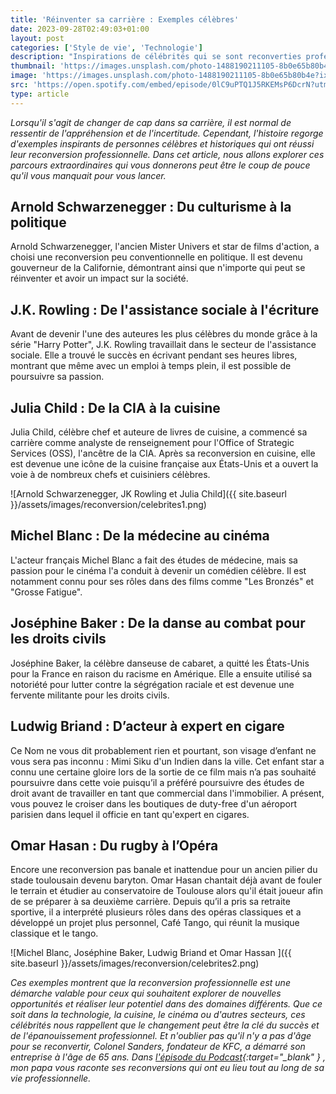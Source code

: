 ```yaml
---
title: 'Réinventer sa carrière : Exemples célèbres'
date: 2023-09-28T02:49:03+01:00
layout: post
categories: ['Style de vie', 'Technologie']
description: "Inspirations de célébrités qui se sont reconverties professionnellement au cours de leur vie."
thumbnail: 'https://images.unsplash.com/photo-1488190211105-8b0e65b80b4e?ixlib=rb-4.0.3&ixid=M3wxMjA3fDB8MHxwaG90by1wYWdlfHx8fGVufDB8fHx8fA%3D%3D&auto=format&fit=crop&w=2940&q=80'
image: 'https://images.unsplash.com/photo-1488190211105-8b0e65b80b4e?ixlib=rb-4.0.3&ixid=M3wxMjA3fDB8MHxwaG90by1wYWdlfHx8fGVufDB8fHx8fA%3D%3D&auto=format&fit=crop&w=2940&q=80'
src: 'https://open.spotify.com/embed/episode/0lC9uPTQ1J5RKEMsP6DcrN?utm_source=generator'
type: article
---
```


_Lorsqu'il s'agit de changer de cap dans sa carrière, il est normal de ressentir de l'appréhension et de l'incertitude. Cependant, l'histoire regorge d'exemples inspirants de personnes célèbres et historiques qui ont réussi leur reconversion professionnelle. Dans cet article, nous allons explorer ces parcours extraordinaires qui vous donnerons peut être le coup de pouce qu'il vous manquait pour vous lancer._

## Arnold Schwarzenegger : Du culturisme à la politique

Arnold Schwarzenegger, l'ancien Mister Univers et star de films d'action, a choisi une reconversion peu conventionnelle en politique. Il est devenu gouverneur de la Californie, démontrant ainsi que n'importe qui peut se réinventer et avoir un impact sur la société.

## J.K. Rowling : De l'assistance sociale à l'écriture

Avant de devenir l'une des auteures les plus célèbres du monde grâce à la série "Harry Potter", J.K. Rowling travaillait dans le secteur de l'assistance sociale. Elle a trouvé le succès en écrivant pendant ses heures libres, montrant que même avec un emploi à temps plein, il est possible de poursuivre sa passion.

## Julia Child : De la CIA à la cuisine

Julia Child, célèbre chef et auteure de livres de cuisine, a commencé sa carrière comme analyste de renseignement pour l'Office of Strategic Services (OSS), l'ancêtre de la CIA. Après sa reconversion en cuisine, elle est devenue une icône de la cuisine française aux États-Unis et a ouvert la voie à de nombreux chefs et cuisiniers célèbres.

![Arnold Schwarzenegger, JK Rowling et Julia Child]({{ site.baseurl }}/assets/images/reconversion/celebrites1.png)

##  Michel Blanc : De la médecine au cinéma

L'acteur français Michel Blanc a fait des études de médecine, mais sa passion pour le cinéma l'a conduit à devenir un comédien célèbre. Il est notamment connu pour ses rôles dans des films comme "Les Bronzés" et "Grosse Fatigue".

## Joséphine Baker : De la danse au combat pour les droits civils

Joséphine Baker, la célèbre danseuse de cabaret, a quitté les États-Unis pour la France en raison du racisme en Amérique. Elle a ensuite utilisé sa notoriété pour lutter contre la ségrégation raciale et est devenue une fervente militante pour les droits civils.

## Ludwig Briand : D’acteur à expert en cigare

Ce Nom ne vous dit probablement rien et pourtant, son visage d’enfant ne vous sera pas inconnu : Mimi Siku d'un Indien dans la ville. Cet enfant star a connu une certaine gloire lors de la sortie de ce film mais n’a pas souhaité poursuivre dans cette voie puisqu’il a préféré poursuivre des études de droit avant de travailler en tant que commercial dans l'immobilier. A présent, vous pouvez le croiser dans les boutiques de duty-free d'un aéroport parisien dans lequel il officie en tant qu'expert en cigares.

## Omar Hasan : Du rugby à l’Opéra

Encore une reconversion pas banale et inattendue pour un ancien pilier du stade toulousain devenu baryton.  Omar Hasan chantait déjà avant de fouler le terrain et étudier au conservatoire de Toulouse alors qu'il était joueur afin de se préparer à sa deuxième carrière. Depuis qu’il a pris sa retraite sportive, il a interprété plusieurs rôles dans des opéras classiques et a développé un projet plus personnel, Café Tango, qui réunit la musique classique et le tango.

![Michel Blanc, Joséphine Baker, Ludwig Briand et Omar Hassan ]({{ site.baseurl }}/assets/images/reconversion/celebrites2.png)

_Ces exemples montrent que la reconversion professionnelle est une démarche valable pour ceux qui souhaitent explorer de nouvelles opportunités et réaliser leur potentiel dans des domaines différents. Que ce soit dans la technologie, la cuisine, le cinéma ou d'autres secteurs, ces célébrités nous rappellent que le changement peut être la clé du succès et de l'épanouissement professionnel. Et n'oublier pas qu'il n'y a pas d'âge pour se reconvertir, Colonel Sanders, fondateur de KFC, a démarré son entreprise à l'âge de 65 ans. Dans [l'épisode du Podcast](https://open.spotify.com/episode/0lC9uPTQ1J5RKEMsP6DcrN?si=1612c1b2bb4440af){:target="\_blank" } , mon papa vous raconte ses reconversions qui ont eu lieu tout au long de sa vie professionnelle._